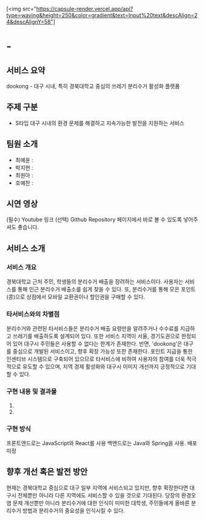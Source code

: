 [<img src="https://capsule-render.vercel.app/api?type=waving&height=250&color=gradient&text=Input%20text&descAlign=24&descAlignY=58"]
# <ItriEone> - <dookong>
## 서비스 요약
dookong - 대구 시내, 특히 경북대학교 중심의 쓰레기 분리수거 활성화 플랫폼

## 주제 구분
-	S타입 대구 시내의 환경 문제를 해결하고 지속가능한 발전을 지원하는 서비스

## 팀원 소개
- 최예윤 :
- 박지현 :
- 최원아 :
- 호예찬 :

## 시연 영상
(필수) Youtube 링크
(선택) Github Repository 페이지에서 바로 볼 수 있도록 넣어주셔도 좋습니다.

## 서비스 소개
### 서비스 개요
경북대학교 근처 주민, 학생들의 분리수거 배출을 장려하는 서비스이다.
사용자는 서비스를 통해 인근 분리수거 배출소를 쉽게 찾을 수 있다.
또, 분리수거를 통해 모은 포인트(콩)으로 상점에서 모바일 교환권이나 할인권을 구매할 수 있다.

### 타서비스와의 차별점
분리수거와 관련된 타서비스들은 분리수거 배출 요령만을 알려주거나 수수료를 지급하고 쓰레기를 배출하도록 설계되어 있다. 또한 서비스 지역이 서울, 경기도권으로 한정되어 있어 대구시 주민들은 사용할 수 없다는 한계가 존재한다. 반면, 'dookong'은 대구를 중심으로 개발된 서비스이고, 향후 확장 가능성 또한 존재한다. 포인트 지급을 통한 인센티브 시스템으로 구축되어 있으므로 타서비스에 비하여 사용자의 참여를 더욱 적극적으로 유도할 수 있으며, 지역 경제 활성화와 대구시 이미지 개선까지 긍정적으로 기대할 수 있다.

### 구현 내용 및 결과물
1. 

2. 

### 구현 방식
프론트엔드로는 JavaScript와 React를 사용
백엔드로는 Java와 Spring을 사용. 배포 미정

## 향후 개선 혹은 발전 방안
현재는 경북대학교 중심으로 대구 일부 지역에 서비스되고 있지만, 향후 확장한다면 대구시 전체뿐만 아니라 다른 지역에도 서비스할 수 있을 것으로 기대된다. 당장의 환경오염 문제 개선뿐만 아니라 분리수거에 대한 인식이 미미한 대학생, 주민들에게 올바른 분리수거 방법과 분리수거의 중요성을 인식시킬 수 있다.
  


